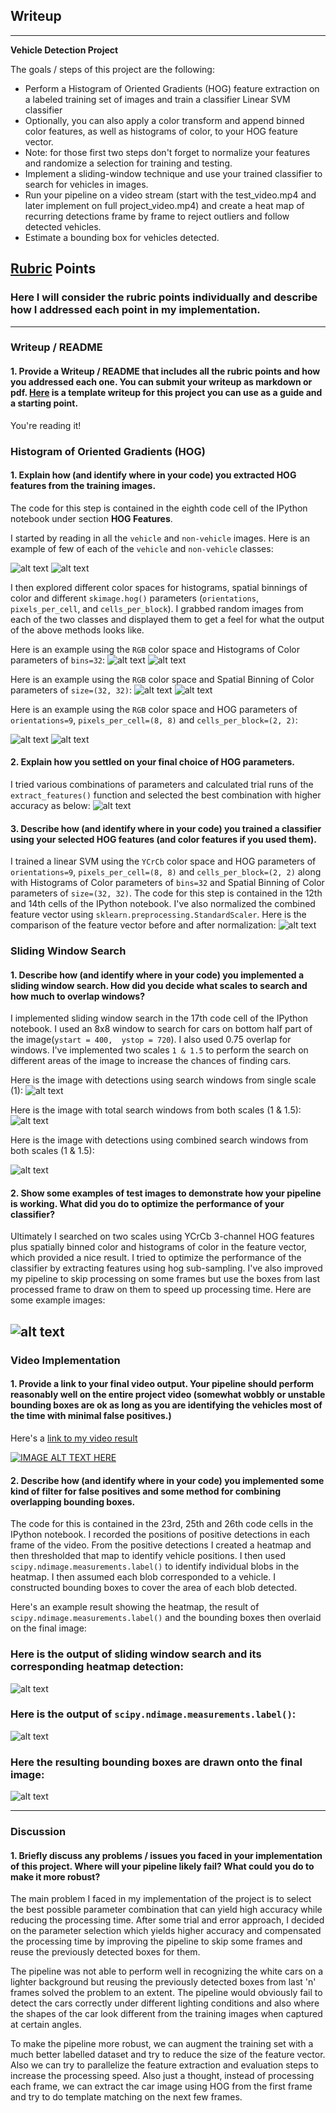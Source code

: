 ## Writeup

---

**Vehicle Detection Project**

The goals / steps of this project are the following:

* Perform a Histogram of Oriented Gradients (HOG) feature extraction on a labeled training set of images and train a classifier Linear SVM classifier
* Optionally, you can also apply a color transform and append binned color features, as well as histograms of color, to your HOG feature vector. 
* Note: for those first two steps don't forget to normalize your features and randomize a selection for training and testing.
* Implement a sliding-window technique and use your trained classifier to search for vehicles in images.
* Run your pipeline on a video stream (start with the test_video.mp4 and later implement on full project_video.mp4) and create a heat map of recurring detections frame by frame to reject outliers and follow detected vehicles.
* Estimate a bounding box for vehicles detected.

[//]: # (Image References)
[image1]: ./examples/Sample_Car.png
[image2]: ./examples/Sample_Non_Car.png
[image3]: ./examples/Histogram_Car.png
[image4]: ./examples/Histogram_Non_Car.png
[image5]: ./examples/Spatial_Car.png
[image6]: ./examples/Spatial_Non_Car.png
[image7]: ./examples/HOG_Car.png
[image8]: ./examples/HOG_Non_Car.png
[image9]: ./examples/params_selection.png
[image10]: ./examples/Combined_Features.png
[image11]: ./examples/Single_Scale.png
[image12]: ./examples/Search_Windows.png
[image13]: ./examples/Multi_Scale.png
[image14]: ./examples/HeatMap.png
[image15]: ./examples/Car_Detection.png
[image16]: ./examples/Draw_Boxes.png
[image17]: ./examples/Test_Images.png
[video1]: ./project_video_output.mp4

## [Rubric](https://review.udacity.com/#!/rubrics/513/view) Points
### Here I will consider the rubric points individually and describe how I addressed each point in my implementation.  

---
### Writeup / README

#### 1. Provide a Writeup / README that includes all the rubric points and how you addressed each one.  You can submit your writeup as markdown or pdf.  [Here](https://github.com/udacity/CarND-Vehicle-Detection/blob/master/writeup_template.md) is a template writeup for this project you can use as a guide and a starting point.  

You're reading it!

### Histogram of Oriented Gradients (HOG)

#### 1. Explain how (and identify where in your code) you extracted HOG features from the training images.

The code for this step is contained in the eighth code cell of the IPython notebook under section **HOG Features**.

I started by reading in all the `vehicle` and `non-vehicle` images.  Here is an example of few of each of the `vehicle` and `non-vehicle` classes:

![alt text][image1]
![alt text][image2]

I then explored different color spaces for histograms, spatial binnings of color and different `skimage.hog()` parameters (`orientations`, `pixels_per_cell`, and `cells_per_block`).  I grabbed random images from each of the two classes and displayed them to get a feel for what the output of the above methods looks like.

Here is an example using the `RGB` color space and Histograms of Color parameters of `bins=32`:
![alt text][image3]
![alt text][image4]

Here is an example using the `RGB` color space and Spatial Binning of Color parameters of `size=(32, 32)`:
![alt text][image5]
![alt text][image6]

Here is an example using the `RGB` color space and HOG parameters of `orientations=9`, `pixels_per_cell=(8, 8)` and `cells_per_block=(2, 2)`:

![alt text][image7]
![alt text][image8]

#### 2. Explain how you settled on your final choice of HOG parameters.

I tried various combinations of parameters and calculated trial runs of the `extract_features()` function and selected the best combination with higher accuracy as below:
![alt text][image9]

#### 3. Describe how (and identify where in your code) you trained a classifier using your selected HOG features (and color features if you used them).

I trained a linear SVM using the `YCrCb` color space and HOG parameters of `orientations=9`, `pixels_per_cell=(8, 8)` and `cells_per_block=(2, 2)` along with Histograms of Color parameters of `bins=32` and  Spatial Binning of Color parameters of `size=(32, 32)`. The code for this step is contained in the 12th and 14th cells of the IPython notebook. I've also normalized the combined feature vector using `sklearn.preprocessing.StandardScaler`. Here is the comparison of the feature vector before and after normalization:
![alt text][image10]

### Sliding Window Search

#### 1. Describe how (and identify where in your code) you implemented a sliding window search.  How did you decide what scales to search and how much to overlap windows?

I implemented sliding window search in the 17th code cell of the IPython notebook. I used an 8x8 window to search for cars on bottom half part of the image(`ystart = 400,  ystop = 720`). I also used 0.75 overlap for windows. I've implemented two scales `1 & 1.5` to perform the search on different areas of the image to increase the chances of finding cars.

Here is the image with detections using search windows from single scale (1):
![alt text][image11]

Here is the image with total search windows from both scales (1 & 1.5):
![alt text][image12]

Here is the image with detections using combined search windows from both scales (1 & 1.5):

![alt text][image13]

#### 2. Show some examples of test images to demonstrate how your pipeline is working.  What did you do to optimize the performance of your classifier?

Ultimately I searched on two scales using YCrCb 3-channel HOG features plus spatially binned color and histograms of color in the feature vector, which provided a nice result.  I tried to optimize the performance of the classifier by extracting features using hog sub-sampling. I've also improved my pipeline to skip processing on some frames but use the boxes from last processed frame to draw on them to speed up processing time. Here are some example images:

![alt text][image17]
---

### Video Implementation

#### 1. Provide a link to your final video output.  Your pipeline should perform reasonably well on the entire project video (somewhat wobbly or unstable bounding boxes are ok as long as you are identifying the vehicles most of the time with minimal false positives.)
Here's a [link to my video result](./project_video_output.mp4)

 [![IMAGE ALT TEXT HERE](https://img.youtube.com/vi/S3R-SfHmbOg/0.jpg)](https://www.youtube.com/watch?v=S3R-SfHmbOg)


#### 2. Describe how (and identify where in your code) you implemented some kind of filter for false positives and some method for combining overlapping bounding boxes.

The code for this is contained in the 23rd, 25th and 26th code cells in the IPython notebook.
I recorded the positions of positive detections in each frame of the video.  From the positive detections I created a heatmap and then thresholded that map to identify vehicle positions.  I then used `scipy.ndimage.measurements.label()` to identify individual blobs in the heatmap.  I then assumed each blob corresponded to a vehicle.  I constructed bounding boxes to cover the area of each blob detected.  

Here's an example result showing the heatmap, the result of `scipy.ndimage.measurements.label()` and the bounding boxes then overlaid on the final image:

### Here is the output of sliding window search and its corresponding heatmap detection:

![alt text][image14]

### Here is the output of `scipy.ndimage.measurements.label()`:
![alt text][image15]

### Here the resulting bounding boxes are drawn onto the final image:
![alt text][image16]



---

### Discussion

#### 1. Briefly discuss any problems / issues you faced in your implementation of this project.  Where will your pipeline likely fail?  What could you do to make it more robust?

The main problem I faced in my implementation of the project is to select the best possible parameter combination that can yield high accuracy while reducing the processing time. After some trial and error approach, I decided on the parameter selection which yields higher accuracy and compensated the processing time by improving the pipeline to skip some frames and reuse the previously detected boxes for them. 

The pipeline was not able to perform well in recognizing the white cars on a lighter background but reusing the previously detected boxes from last 'n' frames solved the problem to an extent. The pipeline would obviously fail to detect the cars correctly under different lighting conditions and also where the shapes of the car look different from the training images when captured at certain angles.

To make the pipeline more robust, we can augment the training set with a much better labelled dataset and try to reduce the size of the feature vector. Also we can try to parallelize the feature extraction and evaluation steps to increase the processing speed. Also just a thought, instead of processing each frame, we can extract the car image using HOG from the first frame and try to do template matching on the next few frames.

